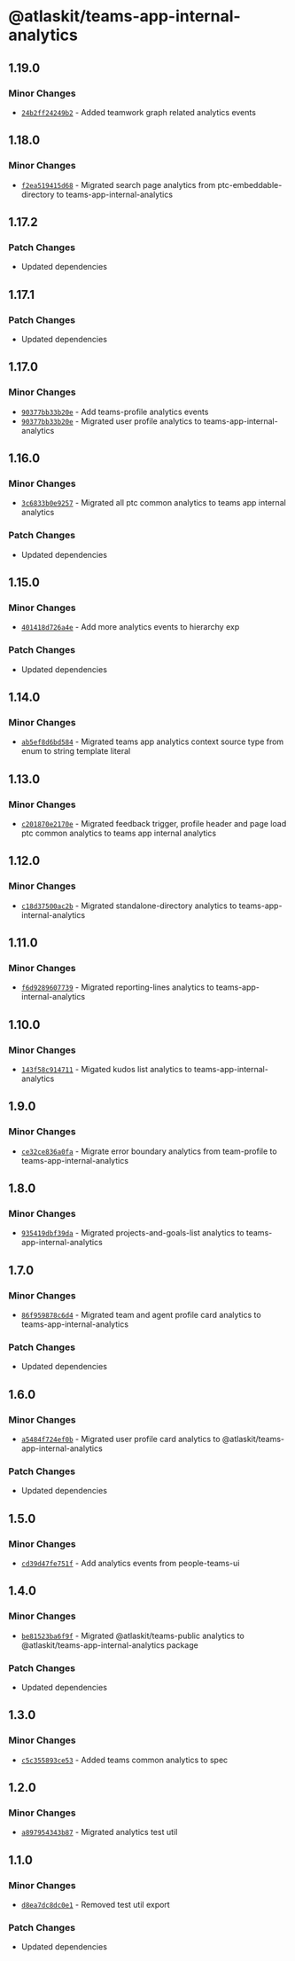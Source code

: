 # @atlaskit/teams-app-internal-analytics

## 1.19.0

### Minor Changes

- [`24b2ff24249b2`](https://bitbucket.org/atlassian/atlassian-frontend-monorepo/commits/24b2ff24249b2) -
  Added teamwork graph related analytics events

## 1.18.0

### Minor Changes

- [`f2ea519415d68`](https://bitbucket.org/atlassian/atlassian-frontend-monorepo/commits/f2ea519415d68) -
  Migrated search page analytics from ptc-embeddable-directory to teams-app-internal-analytics

## 1.17.2

### Patch Changes

- Updated dependencies

## 1.17.1

### Patch Changes

- Updated dependencies

## 1.17.0

### Minor Changes

- [`90377bb33b20e`](https://bitbucket.org/atlassian/atlassian-frontend-monorepo/commits/90377bb33b20e) -
  Add teams-profile analytics events
- [`90377bb33b20e`](https://bitbucket.org/atlassian/atlassian-frontend-monorepo/commits/90377bb33b20e) -
  Migrated user profile analytics to teams-app-internal-analytics

## 1.16.0

### Minor Changes

- [`3c6833b0e9257`](https://bitbucket.org/atlassian/atlassian-frontend-monorepo/commits/3c6833b0e9257) -
  Migrated all ptc common analytics to teams app internal analytics

### Patch Changes

- Updated dependencies

## 1.15.0

### Minor Changes

- [`401418d726a4e`](https://bitbucket.org/atlassian/atlassian-frontend-monorepo/commits/401418d726a4e) -
  Add more analytics events to hierarchy exp

### Patch Changes

- Updated dependencies

## 1.14.0

### Minor Changes

- [`ab5ef8d6bd584`](https://bitbucket.org/atlassian/atlassian-frontend-monorepo/commits/ab5ef8d6bd584) -
  Migrated teams app analytics context source type from enum to string template literal

## 1.13.0

### Minor Changes

- [`c201870e2170e`](https://bitbucket.org/atlassian/atlassian-frontend-monorepo/commits/c201870e2170e) -
  Migrated feedback trigger, profile header and page load ptc common analytics to teams app internal
  analytics

## 1.12.0

### Minor Changes

- [`c18d37500ac2b`](https://bitbucket.org/atlassian/atlassian-frontend-monorepo/commits/c18d37500ac2b) -
  Migrated standalone-directory analytics to teams-app-internal-analytics

## 1.11.0

### Minor Changes

- [`f6d9289607739`](https://bitbucket.org/atlassian/atlassian-frontend-monorepo/commits/f6d9289607739) -
  Migrated reporting-lines analytics to teams-app-internal-analytics

## 1.10.0

### Minor Changes

- [`143f58c914711`](https://bitbucket.org/atlassian/atlassian-frontend-monorepo/commits/143f58c914711) -
  Migated kudos list analytics to teams-app-internal-analytics

## 1.9.0

### Minor Changes

- [`ce32ce836a0fa`](https://bitbucket.org/atlassian/atlassian-frontend-monorepo/commits/ce32ce836a0fa) -
  Migrate error boundary analytics from team-profile to teams-app-internal-analytics

## 1.8.0

### Minor Changes

- [`935419dbf39da`](https://bitbucket.org/atlassian/atlassian-frontend-monorepo/commits/935419dbf39da) -
  Migrated projects-and-goals-list analytics to teams-app-internal-analytics

## 1.7.0

### Minor Changes

- [`86f959878c6d4`](https://bitbucket.org/atlassian/atlassian-frontend-monorepo/commits/86f959878c6d4) -
  Migrated team and agent profile card analytics to teams-app-internal-analytics

### Patch Changes

- Updated dependencies

## 1.6.0

### Minor Changes

- [`a5484f724ef0b`](https://bitbucket.org/atlassian/atlassian-frontend-monorepo/commits/a5484f724ef0b) -
  Migrated user profile card analytics to @atlaskit/teams-app-internal-analytics

### Patch Changes

- Updated dependencies

## 1.5.0

### Minor Changes

- [`cd39d47fe751f`](https://bitbucket.org/atlassian/atlassian-frontend-monorepo/commits/cd39d47fe751f) -
  Add analytics events from people-teams-ui

## 1.4.0

### Minor Changes

- [`be81523ba6f9f`](https://bitbucket.org/atlassian/atlassian-frontend-monorepo/commits/be81523ba6f9f) -
  Migrated @atlaskit/teams-public analytics to @atlaskit/teams-app-internal-analytics package

### Patch Changes

- Updated dependencies

## 1.3.0

### Minor Changes

- [`c5c355893ce53`](https://bitbucket.org/atlassian/atlassian-frontend-monorepo/commits/c5c355893ce53) -
  Added teams common analytics to spec

## 1.2.0

### Minor Changes

- [`a897954343b87`](https://bitbucket.org/atlassian/atlassian-frontend-monorepo/commits/a897954343b87) -
  Migrated analytics test util

## 1.1.0

### Minor Changes

- [`d8ea7dc8dc0e1`](https://bitbucket.org/atlassian/atlassian-frontend-monorepo/commits/d8ea7dc8dc0e1) -
  Removed test util export

### Patch Changes

- Updated dependencies
